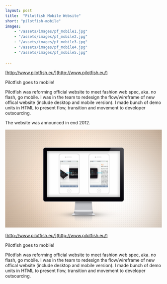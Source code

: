 ```yaml
---
layout: post
title:  "Pilotfish Mobile Website"
short: "pilotfish-mobile"
images: 
    - "/assets/images/pf_mobile1.jpg"
    - "/assets/images/pf_mobile2.jpg"
    - "/assets/images/pf_mobile3.jpg"
    - "/assets/images/pf_mobile4.jpg"
    - "/assets/images/pf_mobile5.jpg"

---
```

[http://www.pilotfish.eu/](http://www.pilotfish.eu/)

Pilotfish goes to mobile!

Pilotfish was reforming official website to meet fashion web spec, aka. no flash, go mobile. I was in the team to redesign the flow/wireframe of new offical website (include desktop and mobile version). I made bunch of demo units in HTML to present flow, transition and movement to developer outsourcing.

The website was announced in end 2012.
<!--more-->
![Pilotfish Mobile Website](/assets/images/pf_mobile1.jpg)

[http://www.pilotfish.eu/](http://www.pilotfish.eu/)

Pilotfish goes to mobile!

Pilotfish was reforming official website to meet fashion web spec, aka. no flash, go mobile. I was in the team to redesign the flow/wireframe of new offical website (include desktop and mobile version). I made bunch of demo units in HTML to present flow, transition and movement to developer outsourcing.